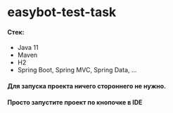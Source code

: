 # easybot-test-task

#### Стек:

* Java 11
* Maven
* H2
* Spring Boot, Spring MVC, Spring Data, ...

#### Для запуска проекта ничего стороннего не нужно. 
#### Просто запустите проект по кнопочке в IDE
